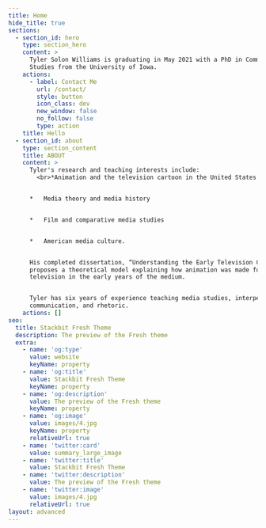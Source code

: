 ```yaml
---
title: Home
hide_title: true
sections:
  - section_id: hero
    type: section_hero
    content: >
      Tyler Solon Williams is graduating in May 2021 with a PhD in Communication
      Studies from the University of Iowa.
    actions:
      - label: Contact Me
        url: /contact/
        style: button
        icon_class: dev
        new_window: false
        no_follow: false
        type: action
    title: Hello
  - section_id: about
    type: section_content
    title: ABOUT
    content: >
      Tyler's research and teaching interests include:
        <br>*Animation and the television cartoon in the United States


      *   Media theory and media history


      *   Film and comparative media studies


      *   American media culture.


      His completed dissertation, “Understanding the Early Television Cartoon,”
      proposes a theoretical model explaining how animation was made for
      television in the early years of the medium.


      Tyler has six years of experience teaching media studies, interpersonal
      communication, and rhetoric.
    actions: []
seo:
  title: Stackbit Fresh Theme
  description: The preview of the Fresh theme
  extra:
    - name: 'og:type'
      value: website
      keyName: property
    - name: 'og:title'
      value: Stackbit Fresh Theme
      keyName: property
    - name: 'og:description'
      value: The preview of the Fresh theme
      keyName: property
    - name: 'og:image'
      value: images/4.jpg
      keyName: property
      relativeUrl: true
    - name: 'twitter:card'
      value: summary_large_image
    - name: 'twitter:title'
      value: Stackbit Fresh Theme
    - name: 'twitter:description'
      value: The preview of the Fresh theme
    - name: 'twitter:image'
      value: images/4.jpg
      relativeUrl: true
layout: advanced
---
```

